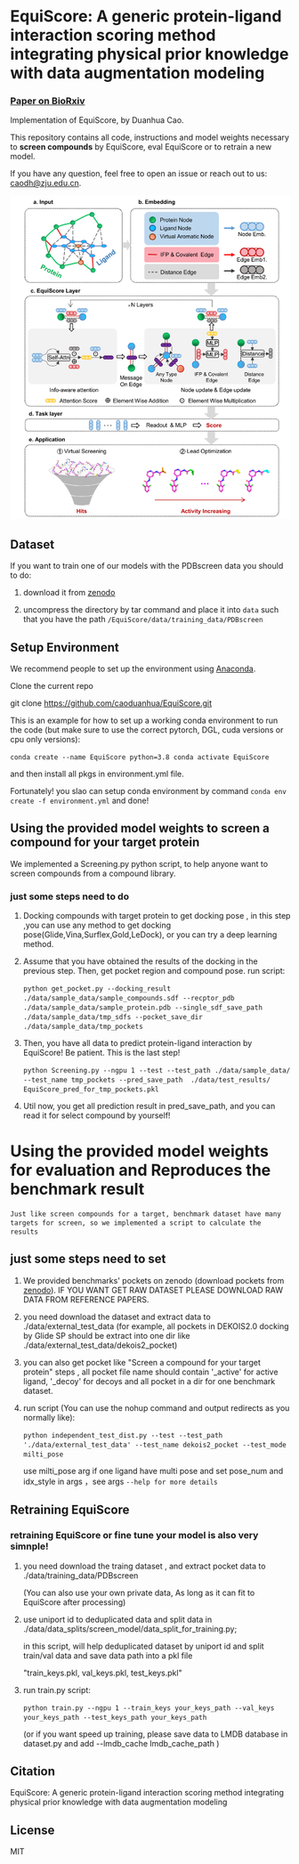 # EquiScore: A generic protein-ligand interaction scoring method integrating physical prior knowledge with data augmentation modeling

### [Paper on BioRxiv]()

Implementation of EquiScore, by Duanhua Cao.

This repository contains all code, instructions and model weights necessary to **screen compounds** by EquiScore, eval EquiScore or to retrain a new model.

If you have any question, feel free to open an issue or reach out to us: [caodh@zju.edu.cn](caodh@zju.edu.cn).

![Alt Text](./figs/model_framework.png)

## Dataset

If you want to train one of our models with the PDBscreen data you should to do:

1. download it from [zenodo]() 

2. uncompress the directory by tar command and place it into `data` such that you have the path `/EquiScore/data/training_data/PDBscreen`

## Setup Environment

We recommend people to set up the environment using [Anaconda](https://docs.anaconda.com/anaconda/install/index.html). 

   Clone the current repo

   git clone https://github.com/caoduanhua/EquiScore.git

This is an example for how to set up a working conda environment to run the code (but make sure to use the correct pytorch, DGL, cuda versions or cpu only versions):

   `conda create --name EquiScore python=3.8 conda activate EquiScore`
   
   and then install all pkgs in environment.yml file.

Fortunately! you slao can setup conda environment by command `conda env create -f environment.yml` and done!

## Using the provided model weights to screen a compound for your target protein

   We implemented a Screening.py python script, to help anyone want to screen compounds from a compound library.

### just some steps need to do

1. Docking compounds with target protein to get docking pose , in this step ,you can use any method to get docking pose(Glide,Vina,Surflex,Gold,LeDock), or you can try a deep learning method.

2. Assume that you have obtained the results of the docking in the previous step. Then, get pocket region and compound pose.
   run script:

   `python get_pocket.py --docking_result ./data/sample_data/sample_compounds.sdf --recptor_pdb ./data/sample_data/sample_protein.pdb --single_sdf_save_path ./data/sample_data/tmp_sdfs --pocket_save_dir ./data/sample_data/tmp_pockets`

3. Then, you have all data to predict protein-ligand interaction by EquiScore! Be patient. This is the last step!

   `python Screening.py --ngpu 1 --test --test_path ./data/sample_data/ --test_name tmp_pockets --pred_save_path  ./data/test_results/       EquiScore_pred_for_tmp_pockets.pkl`

4. Util now, you get all prediction result in pred_save_path, and you can read it for select compound by yourself!

# Using the provided model weights for evaluation and Reproduces the benchmark result

    Just like screen compounds for a target, benchmark dataset have many targets for screen, so we implemented a script to calculate the results

## just some steps need to set

1. We provided benchmarks' pockets on zenodo (download pockets from [zenodo]()). IF YOU WANT GET RAW DATASET PLEASE DOWNLOAD RAW DATA FROM REFERENCE PAPERS.

1. you need download the dataset and extract data to ./data/external_test_data (for example, all pockets in DEKOIS2.0 docking by Glide SP should be extract into one dir like ./data/external_test_data/dekois2_pocket)

2. you can also get pocket like "Screen a compound for your target protein" steps , all pocket file name should contain '_active' for active ligand, '_decoy' for decoys and all pocket in a dir for one benchmark dataset.

3. run script (You can use the nohup command and output redirects as you normally like):
   
   `python independent_test_dist.py --test --test_path './data/external_test_data' --test_name dekois2_pocket --test_mode milti_pose`
   
    use milti_pose arg if one ligand have multi pose and set pose_num and idx_style in args ，see args `--help for more details` 

## Retraining EquiScore

### retraining EquiScore or fine tune your model is also very simnple!

1. you need download the traing dataset , and extract pocket data to ./data/training_data/PDBscreen

   (You can also use your own private data, As long as it can fit to EquiScore after processing)

2. use uniport id to deduplicated data and split data in ./data/data_splits/screen_model/data_split_for_training.py;

   in this script, will help deduplicated dataset by uniport id and split train/val data and save data path into a pkl file
   
   "train_keys.pkl, val_keys.pkl, test_keys.pkl"

3. run train.py script: 

   `python train.py --ngpu 1 --train_keys your_keys_path --val_keys your_keys_path --test_keys_path your_keys_path`

   (or if you want speed up training, please save data to LMDB database in dataset.py and add --lmdb_cache lmdb_cache_path )

## Citation

   EquiScore: A generic protein-ligand interaction scoring method integrating physical prior knowledge with data augmentation modeling

## License

MIT

